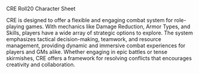 CRE Roll20 Character Sheet

CRE is designed to offer a flexible and engaging combat system for role-playing games. With mechanics like Damage Reduction, Armor Types, and Skills, players have a wide array of strategic options to explore. The system emphasizes tactical decision-making, teamwork, and resource management, providing dynamic and immersive combat experiences for players and GMs alike. Whether engaging in epic battles or tense skirmishes, CRE offers a framework for resolving conflicts that encourages creativity and collaboration.
